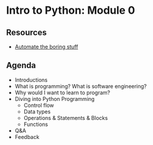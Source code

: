 # Intro to Python: Module 0

## Resources
- [Automate the boring stuff](https://automatetheboringstuff.com)

## Agenda 
* Introductions
* What is programming? What is software engineering?
* Why would I want to learn to program?
* Diving into Python Programming
    * Control flow
    * Data types 
    * Operations & Statements & Blocks
    * Functions
* Q&A
* Feedback


